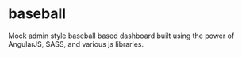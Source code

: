 # baseball
Mock admin style baseball based dashboard built using the power of AngularJS, SASS, and various js libraries. 
